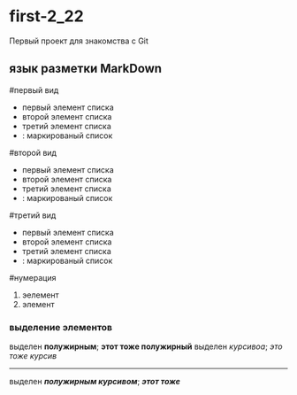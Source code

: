 # first-2_22
Первый проект для знакомства с Git

## язык разметки MarkDown

#первый вид
* первый элемент списка
* второй элемент списка
* третий элемент списка
* : маркированый список

#второй вид
- первый элемент списка
- второй элемент списка
- третий элемент списка
- : маркированый список

#третий вид
+ первый элемент списка
+ второй элемент списка
+ третий элемент списка
+ : маркированый список

#нумерация
1. эелемент
2. элемент

### выделение элементов
выделен **полужирным**; __этот тоже полужирный__
выделен *курсивоа*; _это тоже курсив_
***
выделен ***полужирным курсивом***; ___этот тоже___
